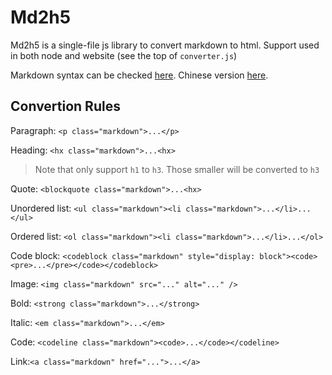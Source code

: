 # Md2h5

[1]: https://www.markdownguide.com/
[2]: https://www.markdown.com.cn/

Md2h5 is a single-file js library to convert markdown to html. Support used in both node and website (see the top of `converter.js`)

Markdown syntax can be checked [here][1]. Chinese version [here][2].

## Convertion Rules

Paragraph: `<p class="markdown">...</p>`

Heading: `<hx class="markdown">...<hx>`

> Note that only support `h1` to `h3`. Those smaller will be converted to `h3`

Quote: `<blockquote class="markdown">...<hx>`

Unordered list: `<ul class="markdown"><li class="markdown">...</li>...</ul>`

Ordered list: `<ol class="markdown"><li class="markdown">...</li>...</ol>`

Code block: `<codeblock class="markdown" style="display: block"><code><pre>...</pre></code></codeblock>`

Image: `<img class="markdown" src="..." alt="..." />`

Bold: `<strong class="markdown">...</strong>`

Italic: `<em class="markdown">...</em>`

Code: `<codeline class="markdown"><code>...</code></codeline>`

Link:`<a class="markdown" href="...">...</a>`
